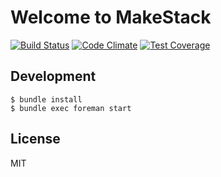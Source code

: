 Welcome to MakeStack
====================

[![Build Status](https://travis-ci.org/makestack/makestack.svg?branch=master)](https://travis-ci.org/makestack/makestack)
[![Code Climate](https://codeclimate.com/github/makestack/makestack/badges/gpa.svg)](https://codeclimate.com/github/makestack/makestack)
[![Test Coverage](https://codeclimate.com/github/makestack/makestack/badges/coverage.svg)](https://codeclimate.com/github/makestack/makestack/coverage)

## Development

```
$ bundle install
$ bundle exec foreman start
```

## License
MIT

